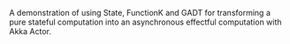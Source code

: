 A demonstration of using State, FunctionK and GADT for transforming a pure stateful computation into an asynchronous effectful computation with Akka Actor.
